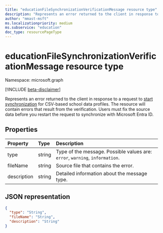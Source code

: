 ```yaml
---
title: "educationFileSynchronizationVerificationMessage resource type"
description: "Represents an error returned to the client in response to a request to start synchronization for CSV-based school data profiles. The resource will contain errors that result from the verification. Users must fix the source data before you restart the request to synchronize with Microsoft Entra ID."
author: "mmast-msft"
ms.localizationpriority: medium
ms.subservice: "education"
doc_type: resourcePageType
---
```


# educationFileSynchronizationVerificationMessage resource type

Namespace: microsoft.graph

[!INCLUDE [beta-disclaimer](../../includes/beta-disclaimer.md)]

Represents an error returned to the client in response to a request to [start synchronization](../api/educationsynchronizationprofile-start.md) for CSV-based school data profiles. The resource will contain errors that result from the verification. Users must fix the source data before you restart the request to synchronize with Microsoft Entra ID.

## Properties

| Property    | Type   | Description                                                                  |
| :---------- | :----- | :--------------------------------------------------------------------------- |
| type        | string | Type of the message. Possible values are: `error`, `warning`, `information`. |
| fileName    | string | Source file that contains the error.                                         |
| description | string | Detailed information about the message type.                                 |

## JSON representation

<!-- {
  "blockType": "resource",
  "optionalProperties": [

  ],
  "@odata.type": "microsoft.graph.educationFileSynchronizationVerificationMessage"
}-->

```json
{
  "type": "String",
  "fileName": "String",
  "description": "String"
}
```
